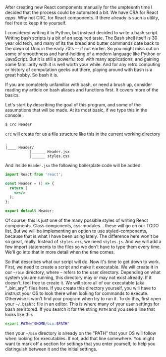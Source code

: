 After creating new React components manually for the umpteenth time I decided that the process could be automated a bit. We have CRA for React _apps_. Why not CRC, for React components. If there already is such a utility, feel free to keep it to yourself.

I considered writing it in Python, but instead decided to write a bash script. Writing bash scripts is a bit of an acquired taste. The Bash shell itself is 30 year old tech, and many of its the bread and butter commands date back to the dawn of Unix in the early 70's -- if not earlier. So you might miss out on some of smoothness and hand-holding of a modern language like Python or JavaScript. But it is still a powerful tool with many applications, and gaining some familiarity with it is well worth your while. And for any retro computing or history of computation geeks out there, playing around with bash is a great hobby. So bash it is.

If you are completely unfamiliar with bash, or need a brush up, consider reading my article on bash aliases and functions first. It covers more of the basics.

Let's start by describing the goal of this program, and some of the assumptions that will be made. At its most basic, if we type this in the console

```bash
$ crc Header
```

`crc` will create for us a file structure like this in the current working directory

```
. 
|____ Header/
           |______ Header.jsx
           |______ styles.css
```

And inside `Header.jsx` the following boilerplate code will be added:

```jsx
import React from 'react';

const Header = () => {
  return (
    <></>
  );
};

export default Header;
```

Of course, this is just one of the many possible styles of writing React components. Class components, css-modules... these will go on our TODO list. But we will be implementing an option to use styled-components, because that is what I have been using lately. The difference here won't be so great, really. Instead of `styles.css`, we need `styles.js`. And we will add a few import statements to the files so we don't have to type them every time. We'll go into that in more detail when the time comes.

So that describes what our script will do. Now it's time to get down to work. First, we need to create a script and make it executable. We will create it in our `~/bin` directory, where `~` refers to the user directory. Depending on what system you are running, this directory may or may not exist already. If it doesn't, feel free to create it. We will store all of our executable (aka "_bin_ary") files here. If you create this directory yourself, you will have to instruct your OS to look there when looking for commands to execute. Otherwise it won't find your program when try to run it. To do this, first open your `~/.bashrc` file in an editor. This is where many of your user settings for bash are stored. If you search it for the string `PATH` and you see a line that looks like this

```bash
export PATH="$HOME/bin:$PATH"
```

then your `~/bin` directory is already on the "PATH" that your OS will follow when looking for executables. If not, add that line somewhere. You might want to mark off a section for settings that you enter yourself, to help you distinguish between it and the initial settings. 


